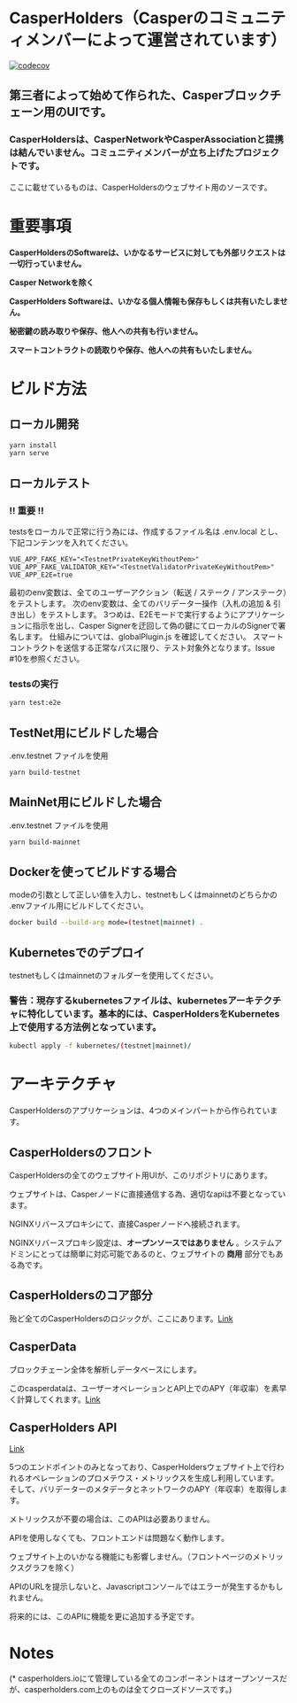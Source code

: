 # CasperHolders（Casperのコミュニティメンバーによって運営されています）
[![codecov](https://codecov.io/gh/casperholders/casperholdersfront/branch/main/graph/badge.svg?token=J111YFA2Q3)](https://codecov.io/gh/casperholders/casperholdersfront)
## 第三者によって始めて作られた、Casperブロックチェーン用のUIです。

### CasperHoldersは、CasperNetworkやCasperAssociationと提携は結んでいません。コミュニティメンバーが立ち上げたプロジェクトです。

ここに載せているものは、CasperHoldersのウェブサイト用のソースです。

# 重要事項

**CasperHoldersのSoftwareは、いかなるサービスに対しても外部リクエストは一切行っていません。**

**Casper Networkを除く**

**CasperHolders Softwareは、いかなる個人情報も保存もしくは共有いたしません。**

**秘密鍵の読み取りや保存、他人への共有も行いません。**

**スマートコントラクトの読取りや保存、他人への共有もいたしません。**

# ビルド方法

## ローカル開発

```bash
yarn install
yarn serve
```

## ローカルテスト

### !! 重要 !!

testsをローカルで正常に行う為には、作成するファイル名は .env.local とし、下記コンテンツを入れてください。

```
VUE_APP_FAKE_KEY="<TestnetPrivateKeyWithoutPem>"
VUE_APP_FAKE_VALIDATOR_KEY="<TestnetValidatorPrivateKeyWithoutPem>"
VUE_APP_E2E=true
```

最初のenv変数は、全てのユーザーアクション（転送 / ステーク / アンステーク）をテストします。
次のenv変数は、全てのバリデーター操作（入札の追加 & 引き出し）をテストします。
3つめは、E2Eモードで実行するようにアプリケーションに指示を出し、Casper Signerを迂回して偽の鍵にてローカルのSignerで署名します。
仕組みについては、globalPlugin.js を確認してください。
スマートコントラクトを送信する正常なパスに限り、テスト対象外となります。Issue #10を参照ください。

### testsの実行
```bash
yarn test:e2e
```

## TestNet用にビルドした場合

.env.testnet ファイルを使用

```bash
yarn build-testnet
```

## MainNet用にビルドした場合

.env.testnet ファイルを使用

```bash
yarn build-mainnet
```

## Dockerを使ってビルドする場合

modeの引数として正しい値を入力し、testnetもしくはmainnetのどちらかの .envファイル用にビルドしてください。

```bash
docker build --build-arg mode=(testnet|mainnet) . 
```

## Kubernetesでのデプロイ

testnetもしくはmainnetのフォルダーを使用してください。

### 警告：現存するkubernetesファイルは、kubernetesアーキテクチャに特化しています。基本的には、CasperHoldersをKubernetes上で使用する方法例となっています。

```bash
kubectl apply -f kubernetes/(testnet|mainnet)/
```

# アーキテクチャ

CasperHoldersのアプリケーションは、4つのメインパートから作られています。

## CasperHoldersのフロント
CasperHoldersの全てのウェブサイト用UIが、このリポジトリにあります。

ウェブサイトは、Casperノードに直接通信する為、適切なapiは不要となっています。

NGINXリバースプロキシにて、直接Casperノードへ接続されます。

NGINXリバースプロキシ設定は、**オープンソースではありません** 。システムアドミンにとっては簡単に対応可能であるのと、ウェブサイトの **商用** 部分でもある為です。

## CasperHoldersのコア部分
殆ど全てのCasperHoldersのロジックが、ここにあります。[Link](https://github.com/casperholders/casperholderscore)

## CasperData

ブロックチェーン全体を解析しデータベースにします。

このcasperdataは、ユーザーオペレーションとAPI上でのAPY（年収率）を素早く計算してくれます。[Link](https://github.com/casperholders/casperdata)

## CasperHolders API

[Link](https://github.com/casperholders/casperholdersapi)

5つのエンドポイントのみとなっており、CasperHoldersウェブサイト上で行われるオペレーションのプロメテウス・メトリックスを生成し利用しています。
そして、バリデーターのメタデータとネットワークのAPY（年収率）を取得します。

メトリックスが不要の場合は、このAPIは必要ありません。

APIを使用しなくても、フロントエンドは問題なく動作します。

ウェブサイト上のいかなる機能にも影響しません。（フロントページのメトリックスグラフを除く）

APIのURLを提示しないと、Javascriptコンソールではエラーが発生するかもしれません。

将来的には、このAPIに機能を更に追加する予定です。
    
# Notes
(* casperholders.ioにて管理している全てのコンポーネントはオープンソースだが、casperholders.com上のものは全てクローズドソースです。)


